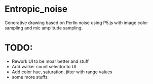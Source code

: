 # Entropic_noise

Generative drawing based on Perlin noise using P5.js with image color sampling and mic amplitude sampling.

# TODO:
 - Rework UI to be moar better and stuff
 - Add walker count selector to UI
 - Add color hue, saturation, jitter with range values
 - some more stuffs

